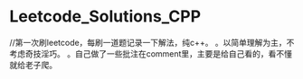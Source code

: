 # Leetcode_Solutions_CPP
//第一次刷leetcode，每刷一道题记录一下解法，纯c++。
。以简单理解为主，不考虑奇技淫巧。
。自己做了一些批注在comment里，主要是给自己看的，看不懂就给老子爬。
